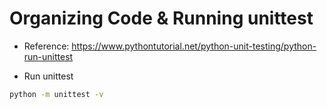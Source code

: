 # Organizing Code & Running unittest

- Reference: https://www.pythontutorial.net/python-unit-testing/python-run-unittest

- Run unittest

```bash
python -m unittest -v
```
